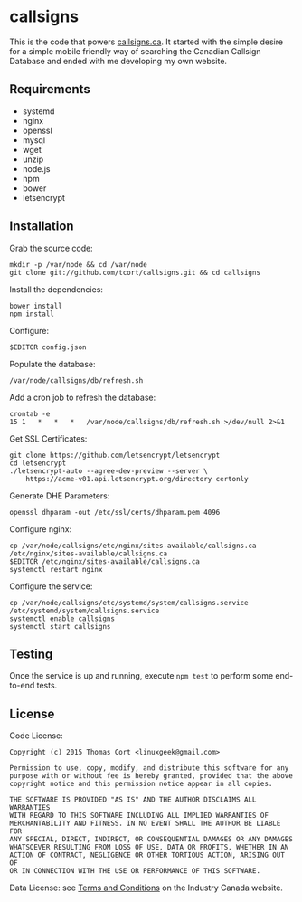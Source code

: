 # callsigns

This is the code that powers [callsigns.ca](https://www.callsigns.ca).
It started with the simple desire for a simple mobile friendly way of
searching the Canadian Callsign Database and ended with me developing
my own website.

## Requirements

* systemd
* nginx
* openssl
* mysql
* wget
* unzip
* node.js
* npm
* bower
* letsencrypt

## Installation

Grab the source code:

    mkdir -p /var/node && cd /var/node
    git clone git://github.com/tcort/callsigns.git && cd callsigns

Install the dependencies:

    bower install
    npm install

Configure:

    $EDITOR config.json

Populate the database:

    /var/node/callsigns/db/refresh.sh

Add a cron job to refresh the database:

    crontab -e
    15 1   *   *   *   /var/node/callsigns/db/refresh.sh >/dev/null 2>&1

Get SSL Certificates:

    git clone https://github.com/letsencrypt/letsencrypt
    cd letsencrypt
    ./letsencrypt-auto --agree-dev-preview --server \
        https://acme-v01.api.letsencrypt.org/directory certonly

Generate DHE Parameters:

    openssl dhparam -out /etc/ssl/certs/dhparam.pem 4096

Configure nginx:

    cp /var/node/callsigns/etc/nginx/sites-available/callsigns.ca /etc/nginx/sites-available/callsigns.ca
    $EDITOR /etc/nginx/sites-available/callsigns.ca
    systemctl restart nginx

Configure the service:

    cp /var/node/callsigns/etc/systemd/system/callsigns.service /etc/systemd/system/callsigns.service
    systemctl enable callsigns
    systemctl start callsigns

## Testing

Once the service is up and running, execute `npm test` to perform some end-to-end tests.

## License

Code License:

```
Copyright (c) 2015 Thomas Cort <linuxgeek@gmail.com>

Permission to use, copy, modify, and distribute this software for any
purpose with or without fee is hereby granted, provided that the above
copyright notice and this permission notice appear in all copies.

THE SOFTWARE IS PROVIDED "AS IS" AND THE AUTHOR DISCLAIMS ALL WARRANTIES
WITH REGARD TO THIS SOFTWARE INCLUDING ALL IMPLIED WARRANTIES OF
MERCHANTABILITY AND FITNESS. IN NO EVENT SHALL THE AUTHOR BE LIABLE FOR
ANY SPECIAL, DIRECT, INDIRECT, OR CONSEQUENTIAL DAMAGES OR ANY DAMAGES
WHATSOEVER RESULTING FROM LOSS OF USE, DATA OR PROFITS, WHETHER IN AN
ACTION OF CONTRACT, NEGLIGENCE OR OTHER TORTIOUS ACTION, ARISING OUT OF
OR IN CONNECTION WITH THE USE OR PERFORMANCE OF THIS SOFTWARE.
```

Data License: see [Terms and Conditions](http://www.ic.gc.ca/eic/site/icgc.nsf/eng/h_07033.html)
on the Industry Canada website.
